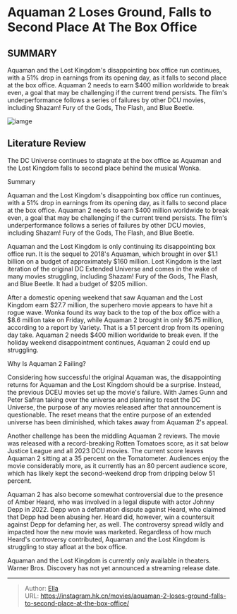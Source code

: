# Aquaman 2 Loses Ground, Falls to Second Place At The Box Office


## SUMMARY 



  Aquaman and the Lost Kingdom&#39;s disappointing box office run continues, with a 51% drop in earnings from its opening day, as it falls to second place at the box office.   Aquaman 2 needs to earn $400 million worldwide to break even, a goal that may be challenging if the current trend persists.   The film&#39;s underperformance follows a series of failures by other DCU movies, including Shazam! Fury of the Gods, The Flash, and Blue Beetle.  

![iamge](https://static1.srcdn.com/wordpress/wp-content/uploads/2023/12/aquaman-in-aquaman-and-the-lost-kingdom.jpg)

## Literature Review
The DC Universe continues to stagnate at the box office as Aquaman and the Lost Kingdom falls to second place behind the musical Wonka.


Summary

  Aquaman and the Lost Kingdom&#39;s disappointing box office run continues, with a 51% drop in earnings from its opening day, as it falls to second place at the box office.   Aquaman 2 needs to earn $400 million worldwide to break even, a goal that may be challenging if the current trend persists.   The film&#39;s underperformance follows a series of failures by other DCU movies, including Shazam! Fury of the Gods, The Flash, and Blue Beetle.  






Aquaman and the Lost Kingdom is only continuing its disappointing box office run. It is the sequel to 2018&#39;s Aquaman, which brought in over $1.1 billion on a budget of approximately $160 million. Lost Kingdom is the last iteration of the original DC Extended Universe and comes in the wake of many movies struggling, including Shazam! Fury of the Gods, The Flash, and Blue Beetle. It had a budget of $205 million.

After a domestic opening weekend that saw Aquaman and the Lost Kingdom earn $27.7 million, the superhero movie appears to have hit a rogue wave. Wonka found its way back to the top of the box office with a $8.6 million take on Friday, while Aquaman 2 brought in only $6.75 million, according to a report by Variety. That is a 51 percent drop from its opening day take. Aquaman 2 needs $400 million worldwide to break even. If the holiday weekend disappointment continues, Aquaman 2 could end up struggling.


 Why Is Aquaman 2 Failing? 
          

Considering how successful the original Aquaman was, the disappointing returns for Aquaman and the Lost Kingdom should be a surprise. Instead, the previous DCEU movies set up the movie&#39;s failure. With James Gunn and Peter Safran taking over the universe and planning to reset the DC Universe, the purpose of any movies released after that announcement is questionable. The reset means that the entire purpose of an extended universe has been diminished, which takes away from Aquaman 2&#39;s appeal.

Another challenge has been the middling Aquaman 2 reviews. The movie was released with a record-breaking Rotten Tomatoes score, as it sat below Justice League and all 2023 DCU movies. The current score leaves Aquaman 2 sitting at a 35 percent on the Tomatometer. Audiences enjoy the movie considerably more, as it currently has an 80 percent audience score, which has likely kept the second-weekend drop from dripping below 51 percent.

Aquaman 2 has also become somewhat controversial due to the presence of Amber Heard, who was involved in a legal dispute with actor Johnny Depp in 2022. Depp won a defamation dispute against Heard, who claimed that Depp had been abusing her. Heard did, however, win a countersuit against Depp for defaming her, as well. The controversy spread wildly and impacted how the new movie was marketed. Regardless of how much Heard&#39;s controversy contributed, Aquaman and the Lost Kingdom is struggling to stay afloat at the box office.



Aquaman and the Lost Kingdom is currently only available in theaters. Warner Bros. Discovery has not yet announced a streaming release date.






---

> Author: [Ella](https://instagram.hk.cn/)  
> URL: https://instagram.hk.cn/movies/aquaman-2-loses-ground-falls-to-second-place-at-the-box-office/  

